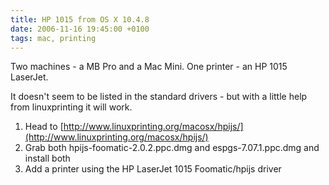 ```yaml
---
title: HP 1015 from OS X 10.4.8
date: 2006-11-16 19:45:00 +0100
tags: mac, printing
---
```


Two machines - a MB Pro and a Mac Mini. One printer - an HP 1015 LaserJet.

It doesn't seem to be listed in the standard drivers - but with a little help from linuxprinting it will work.

1.  Head to [http://www.linuxprinting.org/macosx/hpijs/](http://www.linuxprinting.org/macosx/hpijs/)
1.  Grab both hpijs-foomatic-2.0.2.ppc.dmg and espgs-7.07.1.ppc.dmg and install both
1.  Add a printer using the HP LaserJet 1015 Foomatic/hpijs driver


